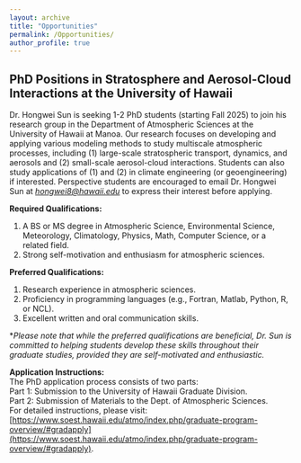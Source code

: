 ```yaml
---
layout: archive
title: "Opportunities"
permalink: /Opportunities/
author_profile: true
---
```


PhD Positions in Stratosphere and Aerosol-Cloud Interactions at the University of Hawaii
--

Dr. Hongwei Sun is seeking 1-2 PhD students (starting Fall 2025) to join his research group in the Department of Atmospheric Sciences at the University of Hawaii at Manoa. Our research focuses on developing and applying various modeling methods to study multiscale atmospheric processes, including (1) large-scale stratospheric transport, dynamics, and aerosols and (2) small-scale aerosol-cloud interactions. Students can also study applications of (1) and (2) in climate engineering (or geoengineering) if interested. Perspective students are encouraged to email Dr. Hongwei Sun at *hongwei8@hawaii.edu* to express their interest before applying. <br />

**Required Qualifications:** <br />
1. A BS or MS degree in Atmospheric Science, Environmental Science, Meteorology, Climatology, Physics, Math, Computer Science, or a related field. <br />
2. Strong self-motivation and enthusiasm for atmospheric sciences. <br />

**Preferred Qualifications:** <br />
1. Research experience in atmospheric sciences. <br />
2. Proficiency in programming languages (e.g., Fortran, Matlab, Python, R, or NCL). <br />
3. Excellent written and oral communication skills. <br />

**Please note that while the preferred qualifications are beneficial, Dr. Sun is committed to helping students develop these skills throughout their graduate studies, provided they are self-motivated and enthusiastic.* <br />

**Application Instructions:** <br />
The PhD application process consists of two parts: <br />
Part 1: Submission to the University of Hawaii Graduate Division. <br />
Part 2: Submission of Materials to the Dept. of Atmospheric Sciences. <br />
For detailed instructions, please visit: [https://www.soest.hawaii.edu/atmo/index.php/graduate-program-overview/#gradapply](https://www.soest.hawaii.edu/atmo/index.php/graduate-program-overview/#gradapply). <br />

